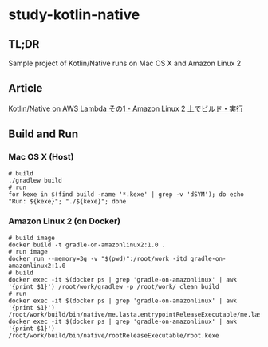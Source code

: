 # study-kotlin-native
## TL;DR
Sample project of Kotlin/Native runs on Mac OS X and Amazon Linux 2

## Article
[Kotlin/Native on AWS Lambda その1 - Amazon Linux 2 上でビルド・実行](https://qiita.com/lasta/items/9169727d89829cf007c3)

## Build and Run
### Mac OS X (Host)
```shell
# build
./gradlew build
# run
for kexe in $(find build -name '*.kexe' | grep -v 'dSYM'); do echo "Run: ${kexe}"; "./${kexe}"; done
```

### Amazon Linux 2 (on Docker)
```shell
# build image
docker build -t gradle-on-amazonlinux2:1.0 .
# run image
docker run --memory=3g -v "$(pwd)":/root/work -itd gradle-on-amazonlinux2:1.0
# build
docker exec -it $(docker ps | grep 'gradle-on-amazonlinux' | awk '{print $1}') /root/work/gradlew -p /root/work/ clean build
# run
docker exec -it $(docker ps | grep 'gradle-on-amazonlinux' | awk '{print $1}') /root/work/build/bin/native/me.lasta.entrypointReleaseExecutable/me.lasta.entrypoint.kexe
docker exec -it $(docker ps | grep 'gradle-on-amazonlinux' | awk '{print $1}') /root/work/build/bin/native/rootReleaseExecutable/root.kexe
```
